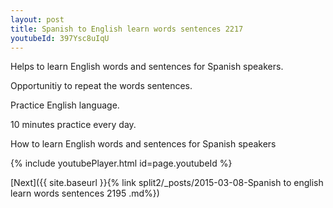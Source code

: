 ```yaml
---
layout: post
title: Spanish to English learn words sentences 2217 
youtubeId: 397Ysc8uIqU
---
```

 
 
Helps to learn English words and sentences for Spanish speakers.

Opportunitiy to repeat the words sentences. 

Practice English language. 
 
10 minutes practice every day. 
 
How to learn English words and sentences for Spanish speakers 
 
{% include youtubePlayer.html id=page.youtubeId %}
 
 
[Next]({{ site.baseurl }}{% link  split2/_posts/2015-03-08-Spanish to english learn words sentences 2195 .md%})
 
